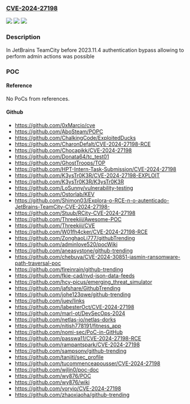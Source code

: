 ### [CVE-2024-27198](https://cve.mitre.org/cgi-bin/cvename.cgi?name=CVE-2024-27198)
![](https://img.shields.io/static/v1?label=Product&message=TeamCity&color=blue)
![](https://img.shields.io/static/v1?label=Version&message=0%3C%202023.11.4%20&color=brighgreen)
![](https://img.shields.io/static/v1?label=Vulnerability&message=CWE-288&color=brighgreen)

### Description

In JetBrains TeamCity before 2023.11.4 authentication bypass allowing to perform admin actions was possible

### POC

#### Reference
No PoCs from references.

#### Github
- https://github.com/0xMarcio/cve
- https://github.com/AboSteam/POPC
- https://github.com/ChalkingCode/ExploitedDucks
- https://github.com/CharonDefalt/CVE-2024-27198-RCE
- https://github.com/Chocapikk/CVE-2024-27198
- https://github.com/Donata64/tc_test01
- https://github.com/GhostTroops/TOP
- https://github.com/HPT-Intern-Task-Submission/CVE-2024-27198
- https://github.com/K3ysTr0K3R/CVE-2024-27198-EXPLOIT
- https://github.com/K3ysTr0K3R/K3ysTr0K3R
- https://github.com/LoSunny/vulnerability-testing
- https://github.com/Ostorlab/KEV
- https://github.com/Shimon03/Explora-o-RCE-n-o-autenticado-JetBrains-TeamCity-CVE-2024-27198-
- https://github.com/Stuub/RCity-CVE-2024-27198
- https://github.com/Threekiii/Awesome-POC
- https://github.com/Threekiii/CVE
- https://github.com/W01fh4cker/CVE-2024-27198-RCE
- https://github.com/ZonghaoLi777/githubTrending
- https://github.com/adminlove520/pocWiki
- https://github.com/aneasystone/github-trending
- https://github.com/chebuya/CVE-2024-30851-jasmin-ransomware-path-traversal-poc
- https://github.com/fireinrain/github-trending
- https://github.com/fkie-cad/nvd-json-data-feeds
- https://github.com/hcy-picus/emerging_threat_simulator
- https://github.com/jafshare/GithubTrending
- https://github.com/johe123qwe/github-trending
- https://github.com/juev/links
- https://github.com/labesterOct/CVE-2024-27198
- https://github.com/marl-ot/DevSecOps-2024
- https://github.com/netlas-io/netlas-dorks
- https://github.com/nitish778191/fitness_app
- https://github.com/nomi-sec/PoC-in-GitHub
- https://github.com/passwa11/CVE-2024-27198-RCE
- https://github.com/rampantspark/CVE-2024-27198
- https://github.com/sampsonv/github-trending
- https://github.com/tanjiti/sec_profile
- https://github.com/tucommenceapousser/CVE-2024-27198
- https://github.com/wjlin0/poc-doc
- https://github.com/wy876/POC
- https://github.com/wy876/wiki
- https://github.com/yoryio/CVE-2024-27198
- https://github.com/zhaoxiaoha/github-trending

